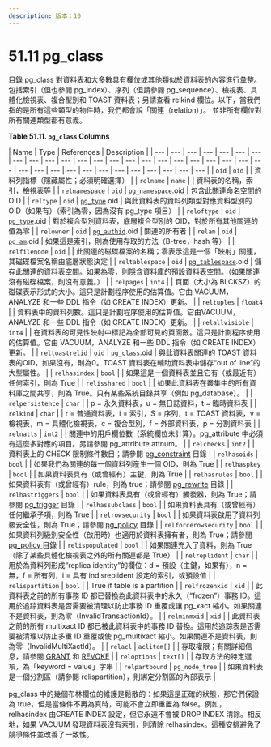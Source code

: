 ```yaml
---
description: 版本：10
---
```


# 51.11 pg\_class

目錄 pg\_class 對資料表和大多數具有欄位或其他類似於資料表的內容進行彙整。 包括索引（但也參閱 pg\_index）、序列（但請參閱 pg\_sequence）、檢視表、具體化檢視表、複合型別和 TOAST 資料表；另請查看 relkind 欄位。以下，當我們指的是所有這些類型的物件時，我們都會說「關連（relation）」。 並非所有欄位對所有關連類型都有意義。

**Table 51.11. `pg_class` Columns**

| Name | Type | References | Description |
| --- | --- | --- | --- | --- | --- | --- | --- | --- | --- | --- | --- | --- | --- | --- | --- | --- | --- | --- | --- | --- | --- | --- | --- | --- | --- | --- | --- | --- | --- | --- | --- | --- | --- | --- |
| `oid` | `oid` |   | 資料列指標（隱藏屬性；必須明確選擇） |
| `relname` | `name` |   | 資料表的名稱，索引，檢視表等 |
| `relnamespace` | `oid` | [`pg_namespace`](pg_namespace.md).oid | 包含此關連命名空間的 OID |
| `reltype` | `oid` | [`pg_type`](pg_type.md).oid | 與此資料表的資料列類型對應資料型別的OID（如果有）（索引為零，因為沒有 pg\_type 項目） |
| `reloftype` | `oid` | [`pg_type`](pg_type.md).oid | 對於複合型別資料表，底層複合型別的 OID，對於所有其他關連的值為零 |
| `relowner` | `oid` | [`pg_authid`](51.8.-pg_authid.md).oid | 關連的所有者 |
| `relam` | `oid` | [`pg_am`](pg_am.md).oid | 如果這是索引，則為使用存取的方法（B-tree，hash 等） |
| `relfilenode` | `oid` |   | 此關連的磁碟檔案的名稱；零表示這是一個「映射」關連，其磁碟檔案名稱由底層狀態決定 |
| `reltablespace` | `oid` | [`pg_tablespace`](51.54.-pg_tablespace.md).oid | 儲存此關連的資料表空間。如果為零，則隱含資料庫的預設資料表空間。（如果關連沒有磁碟檔案，則沒有意義。） |
| `relpages` | `int4` |   | 頁面（大小為 BLCKSZ）的磁碟表示形式的大小。這只是計劃程序使用的估算值。它由 VACUUM，ANALYZE 和一些 DDL 指令（如 CREATE INDEX）更新。 |
| `reltuples` | `float4` |   | 資料表中的資料列數。這只是計劃程序使用的估算值。它由VACUUM，ANALYZE 和一些 DDL 指令（如 CREATE INDEX）更新。 |
| `relallvisible` | `int4` |   | 在資料表的可見性映射中標記為全部可見的頁面數。這只是計劃程序使用的估算值。它由 VACUUM，ANALYZE 和一些 DDL 指令（如 CREATE INDEX）更新。 |
| `reltoastrelid` | `oid` | [`pg_class`](pg_class.md).oid | 與此資料表關連的 TOAST 資料表的OID，如果沒有，則為0。TOAST 資料表在輔助資料表中儲存“out of line”的大型屬性。 |
| `relhasindex` | `bool` |   | 如果這是一個資料表並且它有（或最近有）任何索引，則為 True |
| `relisshared` | `bool` |   | 如果此資料表在叢集中的所有資料庫之間共享，則為 True。只有某些系統目錄共享（例如 pg\_database）。 |
| `relpersistence` | `char` |   | p = 永久資料表，u = 無日誌資料，t = 臨時資料表 |
| `relkind` | `char` |   | r = 普通資料表，i = 索引，S = 序列，t = TOAST 資料表，v = 檢視表，m = 具體化檢視表，c = 複合型別，f = 外部資料表，p = 分割資料表 |
| `relnatts` | `int2` |   | 關連中的用戶欄位數（系統欄位未計算）。pg\_attribute 中必須有這麼多對應的項目。另請參閱 pg\_attribute.attnum。 |
| `relchecks` | `int2` |   | 資料表上的 CHECK 限制條件數目；請參閱 [pg\_constraint](pg_constraint.md) 目錄 |
| `relhasoids` | `bool` |   | 如果我們為關連的每一個資料列産生一個 OID，則為 True |
| `relhaspkey` | `bool` |   | 如果資料表具有（或曾經有）主鍵，則為 True |
| `relhasrules` | `bool` |   | 如果資料表有（或曾經有）rule，則為 true；請參閱 [pg\_rewrite](51.44.-pg_rewrite.md) 目錄 |
| `relhastriggers` | `bool` |   | 如果資料表具有（或曾經有）觸發器，則為 True；請參閱 [pg\_trigger](51.56.-pg_trigger.md) 目錄 |
| `relhassubclass` | `bool` |   | 如果資料表具有（或曾經有）任何繼承子項，則為 True |
| `relrowsecurity` | `bool` |   | 如果資料表啟用了資料列級安全性，則為 True；請參閱 [pg\_policy](pg_policy.md) 目錄 |
| `relforcerowsecurity` | `bool` |   | 如果資料列級別安全性（啟用時）也適用於資料表擁有者，則為 True；請參閱 [pg\_policy ](pg_policy.md)目錄 |
| `relispopulated` | `bool` |   | 如果關連充入了資料，則為 True（除了某些具體化檢視表之外的所有關連都是 True） |
| `relreplident` | `char` |   | 用於為資料列形成“replica identity”的欄位：d = 預設（主鍵，如果有），n = 無，f = 所有列，i = 具有 indisreplident 設定的索引，或預設值 |
| `relispartition` | `bool` |   | True if table is a partition |
| `relfrozenxid` | `xid` |   | 此資料表之前的所有事務 ID 都已替換為此資料表中的永久（“frozen”）事務 ID。這用於追踪資料表是否需要被清理以防止事務 ID 重覆或讓 pg\_xact 縮小。如果關連不是資料表，則為零（InvalidTransactionId）。 |
| `relminmxid` | `xid` |   | 此資料表之前的所有 multixact ID 都已被此資料表中的事務 ID 替換。這用於追踪表是否需要被清理以防止多重 ID 重覆或使 pg\_multixact 縮小。如果關連不是資料表，則為零（InvalidMultiXactId）。 |
| `relacl` | `aclitem[]` |   | 存取權限；有關詳細信息，請參閱 [GRANT](../../reference/sql-commands/grant.md) 和 [REVOKE](../../reference/sql-commands/revoke.md) |
| `reloptions` | `text[]` |   | 存取方法的特定選項，為「keyword = value」字串 |
| `relpartbound` | `pg_node_tree` |   | 如果資料表是一個分割區（請參閱 relispartition），則綁定分割區的內部表示 |

pg\_class 中的幾個布林欄位的維護是鬆散的：如果這是正確的狀態，那它們保證為 true，但是當條件不再為真時，可能不會立即重置為 false。例如，relhasindex 由CREATE INDEX 設定，但它永遠不會被 DROP INDEX 清除。相反地，如果 VACUUM 發現資料表沒有索引，則清除 relhasindex。這種安排避免了競爭條件並改善了一致性。

